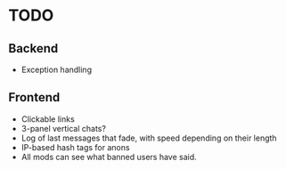 # TODO

## Backend
+ Exception handling

## Frontend
+ Clickable links
+ 3-panel vertical chats?
+ Log of last messages that fade, with speed depending on their length
+ IP-based hash tags for anons
+ All mods can see what banned users have said.
